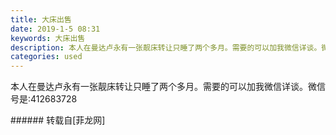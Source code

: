 ```yaml
---
title: 大床出售
date: 2019-1-5 08:31
keywords: 大床出售
description: 本人在曼达卢永有一张靓床转让只睡了两个多月。需要的可以加我微信详谈。微信号是:412683728
categories: used
---
```

<td class="t_f" id="postmessage_2617969">

本人在曼达卢永有一张靓床转让只睡了两个多月。需要的可以加我微信详谈。微信号是:412683728<br/>
</td>
###### 转载自[菲龙网]